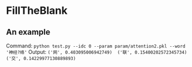 # FillTheBlank
## An example
Command:
`python test.py --idc 0 --param param/attention2.pkl --word '神经?络'`
Output:
`('网', 0.403095006942749)  ('联', 0.15400202572345734)  ('交', 0.14229977130889893)`
